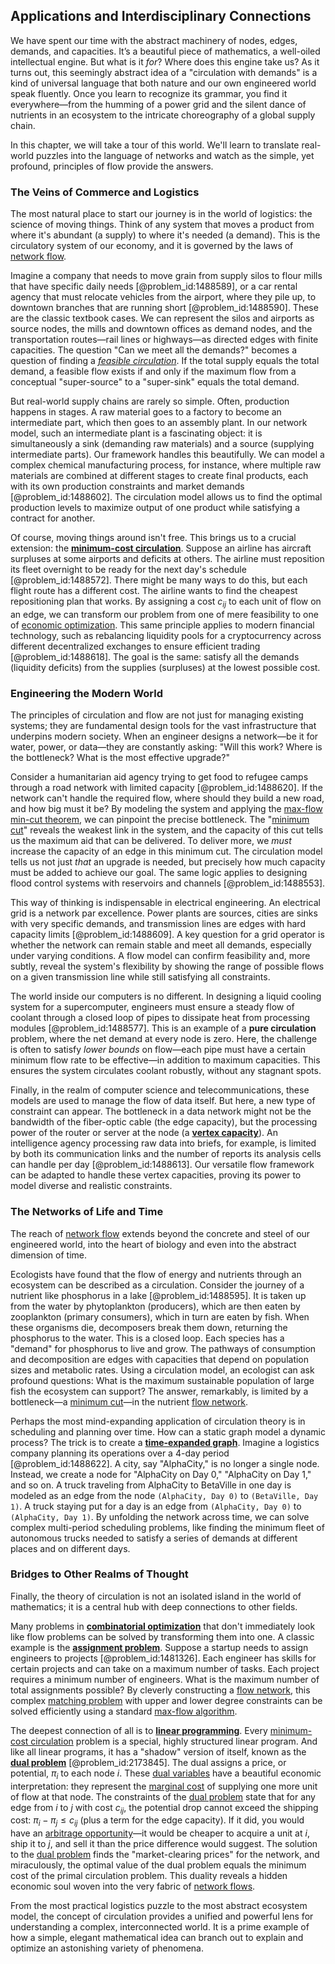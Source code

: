 ## Applications and Interdisciplinary Connections

We have spent our time with the abstract machinery of nodes, edges, demands, and capacities. It’s a beautiful piece of mathematics, a well-oiled intellectual engine. But what is it *for*? Where does this engine take us? As it turns out, this seemingly abstract idea of a "circulation with demands" is a kind of universal language that both nature and our own engineered world speak fluently. Once you learn to recognize its grammar, you find it everywhere—from the humming of a power grid and the silent dance of nutrients in an ecosystem to the intricate choreography of a global supply chain.

In this chapter, we will take a tour of this world. We'll learn to translate real-world puzzles into the language of networks and watch as the simple, yet profound, principles of flow provide the answers.

### The Veins of Commerce and Logistics

The most natural place to start our journey is in the world of logistics: the science of moving things. Think of any system that moves a product from where it's abundant (a supply) to where it's needed (a demand). This is the circulatory system of our economy, and it is governed by the laws of [network flow](@article_id:270965).

Imagine a company that needs to move grain from supply silos to flour mills that have specific daily needs [@problem_id:1488589], or a car rental agency that must relocate vehicles from the airport, where they pile up, to downtown branches that are running short [@problem_id:1488590]. These are the classic textbook cases. We can represent the silos and airports as source nodes, the mills and downtown offices as demand nodes, and the transportation routes—rail lines or highways—as directed edges with finite capacities. The question "Can we meet all the demands?" becomes a question of finding a *[feasible circulation](@article_id:271475)*. If the total supply equals the total demand, a feasible flow exists if and only if the maximum flow from a conceptual "super-source" to a "super-sink" equals the total demand.

But real-world supply chains are rarely so simple. Often, production happens in stages. A raw material goes to a factory to become an intermediate part, which then goes to an assembly plant. In our network model, such an intermediate plant is a fascinating object: it is simultaneously a sink (demanding raw materials) and a source (supplying intermediate parts). Our framework handles this beautifully. We can model a complex chemical manufacturing process, for instance, where multiple raw materials are combined at different stages to create final products, each with its own production constraints and market demands [@problem_id:1488602]. The circulation model allows us to find the optimal production levels to maximize output of one product while satisfying a contract for another.

Of course, moving things around isn't free. This brings us to a crucial extension: the **[minimum-cost circulation](@article_id:263524)**. Suppose an airline has aircraft surpluses at some airports and deficits at others. The airline must reposition its fleet overnight to be ready for the next day's schedule [@problem_id:1488572]. There might be many ways to do this, but each flight route has a different cost. The airline wants to find the cheapest repositioning plan that works. By assigning a cost $c_{ij}$ to each unit of flow on an edge, we can transform our problem from one of mere feasibility to one of [economic optimization](@article_id:137765). This same principle applies to modern financial technology, such as rebalancing liquidity pools for a cryptocurrency across different decentralized exchanges to ensure efficient trading [@problem_id:1488618]. The goal is the same: satisfy all the demands (liquidity deficits) from the supplies (surpluses) at the lowest possible cost.

### Engineering the Modern World

The principles of circulation and flow are not just for managing existing systems; they are fundamental design tools for the vast infrastructure that underpins modern society. When an engineer designs a network—be it for water, power, or data—they are constantly asking: "Will this work? Where is the bottleneck? What is the most effective upgrade?"

Consider a humanitarian aid agency trying to get food to refugee camps through a road network with limited capacity [@problem_id:1488620]. If the network can't handle the required flow, where should they build a new road, and how big must it be? By modeling the system and applying the [max-flow min-cut theorem](@article_id:149965), we can pinpoint the precise bottleneck. The "[minimum cut](@article_id:276528)" reveals the weakest link in the system, and the capacity of this cut tells us the maximum aid that can be delivered. To deliver more, we *must* increase the capacity of an edge in this minimum cut. The circulation model tells us not just *that* an upgrade is needed, but precisely how much capacity must be added to achieve our goal. The same logic applies to designing flood control systems with reservoirs and channels [@problem_id:1488553].

This way of thinking is indispensable in electrical engineering. An electrical grid is a network par excellence. Power plants are sources, cities are sinks with very specific demands, and transmission lines are edges with hard capacity limits [@problem_id:1488609]. A key question for a grid operator is whether the network can remain stable and meet all demands, especially under varying conditions. A flow model can confirm feasibility and, more subtly, reveal the system's flexibility by showing the range of possible flows on a given transmission line while still satisfying all constraints.

The world inside our computers is no different. In designing a liquid cooling system for a supercomputer, engineers must ensure a steady flow of coolant through a closed loop of pipes to dissipate heat from processing modules [@problem_id:1488577]. This is an example of a **pure circulation** problem, where the net demand at every node is zero. Here, the challenge is often to satisfy *lower bounds* on flow—each pipe must have a certain minimum flow rate to be effective—in addition to maximum capacities. This ensures the system circulates coolant robustly, without any stagnant spots.

Finally, in the realm of computer science and telecommunications, these models are used to manage the flow of data itself. But here, a new type of constraint can appear. The bottleneck in a data network might not be the bandwidth of the fiber-optic cable (the edge capacity), but the processing power of the router or server at the node (a **[vertex capacity](@article_id:263768)**). An intelligence agency processing raw data into briefs, for example, is limited by both its communication links and the number of reports its analysis cells can handle per day [@problem_id:1488613]. Our versatile flow framework can be adapted to handle these vertex capacities, proving its power to model diverse and realistic constraints.

### The Networks of Life and Time

The reach of [network flow](@article_id:270965) extends beyond the concrete and steel of our engineered world, into the heart of biology and even into the abstract dimension of time.

Ecologists have found that the flow of energy and nutrients through an ecosystem can be described as a circulation. Consider the journey of a nutrient like phosphorus in a lake [@problem_id:1488595]. It is taken up from the water by phytoplankton (producers), which are then eaten by zooplankton (primary consumers), which in turn are eaten by fish. When these organisms die, decomposers break them down, returning the phosphorus to the water. This is a closed loop. Each species has a "demand" for phosphorus to live and grow. The pathways of consumption and decomposition are edges with capacities that depend on population sizes and metabolic rates. Using a circulation model, an ecologist can ask profound questions: What is the maximum sustainable population of large fish the ecosystem can support? The answer, remarkably, is limited by a bottleneck—a [minimum cut](@article_id:276528)—in the nutrient [flow network](@article_id:272236).

Perhaps the most mind-expanding application of circulation theory is in scheduling and planning over time. How can a static graph model a dynamic process? The trick is to create a **[time-expanded graph](@article_id:274269)**. Imagine a logistics company planning its operations over a 4-day period [@problem_id:1488622]. A city, say "AlphaCity," is no longer a single node. Instead, we create a node for "AlphaCity on Day 0," "AlphaCity on Day 1," and so on. A truck traveling from AlphaCity to BetaVille in one day is modeled as an edge from the node `(AlphaCity, Day 0)` to `(BetaVille, Day 1)`. A truck staying put for a day is an edge from `(AlphaCity, Day 0)` to `(AlphaCity, Day 1)`. By unfolding the network across time, we can solve complex multi-period scheduling problems, like finding the minimum fleet of autonomous trucks needed to satisfy a series of demands at different places and on different days.

### Bridges to Other Realms of Thought

Finally, the theory of circulation is not an isolated island in the world of mathematics; it is a central hub with deep connections to other fields.

Many problems in **[combinatorial optimization](@article_id:264489)** that don't immediately look like flow problems can be solved by transforming them into one. A classic example is the **[assignment problem](@article_id:173715)**. Suppose a startup needs to assign engineers to projects [@problem_id:1481326]. Each engineer has skills for certain projects and can take on a maximum number of tasks. Each project requires a minimum number of engineers. What is the maximum number of total assignments possible? By cleverly constructing a [flow network](@article_id:272236), this complex [matching problem](@article_id:261724) with upper and lower degree constraints can be solved efficiently using a standard [max-flow algorithm](@article_id:634159).

The deepest connection of all is to **[linear programming](@article_id:137694)**. Every [minimum-cost circulation](@article_id:263524) problem is a special, highly structured linear program. And like all linear programs, it has a "shadow" version of itself, known as the **[dual problem](@article_id:176960)** [@problem_id:2173845]. The dual assigns a price, or potential, $\pi_i$ to each node $i$. These [dual variables](@article_id:150528) have a beautiful economic interpretation: they represent the [marginal cost](@article_id:144105) of supplying one more unit of flow at that node. The constraints of the [dual problem](@article_id:176960) state that for any edge from $i$ to $j$ with cost $c_{ij}$, the potential drop cannot exceed the shipping cost: $\pi_i - \pi_j \leq c_{ij}$ (plus a term for the edge capacity). If it did, you would have an [arbitrage opportunity](@article_id:633871)—it would be cheaper to acquire a unit at $i$, ship it to $j$, and sell it than the price difference would suggest. The solution to the [dual problem](@article_id:176960) finds the "market-clearing prices" for the network, and miraculously, the optimal value of the dual problem equals the minimum cost of the primal circulation problem. This duality reveals a hidden economic soul woven into the very fabric of [network flows](@article_id:268306).

From the most practical logistics puzzle to the most abstract ecosystem model, the concept of circulation provides a unified and powerful lens for understanding a complex, interconnected world. It is a prime example of how a simple, elegant mathematical idea can branch out to explain and optimize an astonishing variety of phenomena.